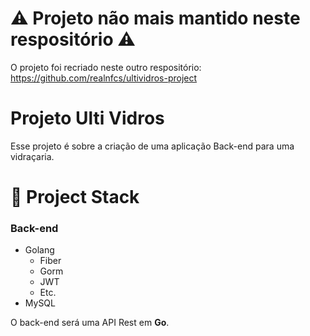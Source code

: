 # ⚠️ Projeto não mais mantido neste respositório ⚠️
O projeto foi recriado neste outro respositório: https://github.com/realnfcs/ultividros-project

# Projeto Ulti Vidros

Esse projeto é sobre a criação de uma aplicação Back-end para uma vidraçaria. 

# 📃 Project Stack

### **Back-end**

- Golang
    - Fiber
    - Gorm
    - JWT
    - Etc.
- MySQL

O back-end será uma API Rest em **Go**.
